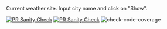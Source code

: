 Current weather site.
Input city name and click on "Show".

[![PR Sanity Check](https://github.com/drugpamir/otus-js-hw07-weather/actions/workflows/sanity-check.yml/badge.svg)](https://github.com/drugpamir/otus-js-hw07-weather/actions/workflows/sanity-check.yml)
[![PR Sanity Check](https://img.shields.io/badge/code--coverage-96%-brightgreen)](https://github.com/drugpamir/otus-js-hw07-weather/actions/workflows/sanity-check.yml)
<img src="https://camo.githubusercontent.com/a25b0c53197ddcfc2c751c62ce481787c489c451308e7160b86f6936bef761c8/68747470733a2f2f696d672e736869656c64732e696f2f62616467652f636f64652d2d636f7665726167652d3130302532352d627269676874677265656e" alt="check-code-coverage" data-canonical-src="https://img.shields.io/badge/code--coverage-100%25-brightgreen" style="max-width: 100%;">
